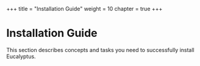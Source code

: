 +++
title = "Installation Guide"
weight = 10
chapter = true
+++


# Installation Guide
This section describes concepts and tasks you need to successfully install Eucalyptus.


